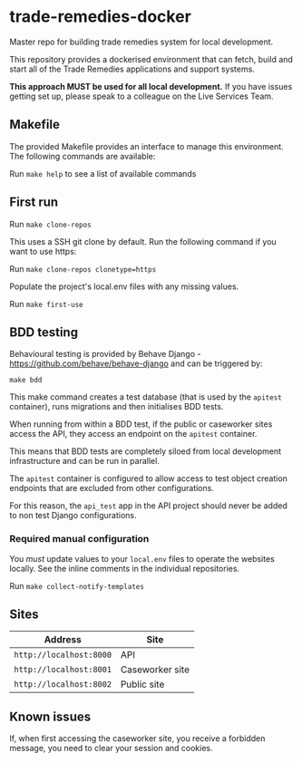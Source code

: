 # trade-remedies-docker
Master repo for building trade remedies system for local development.

This repository provides a dockerised environment that can fetch, build and start all of the Trade Remedies applications and support systems. 

**This approach MUST be used for all local development.** If you have issues getting set up, please speak to a colleague on the Live Services Team.

## Makefile

The provided Makefile provides an interface to manage this environment. The following commands are available:

Run `make help` to see a list of available commands

## First run

Run `make clone-repos`

This uses a SSH git clone by default. Run the following command if you want to use https:

Run `make clone-repos clonetype=https`

Populate the project's local.env files with any missing values.

Run `make first-use`

## BDD testing

Behavioural testing is provided by Behave Django - https://github.com/behave/behave-django and can be triggered by:

`make bdd`

This make command creates a test database (that is used by the `apitest` container), runs migrations and then initialises BDD tests.

When running from within a BDD test, if the public or caseworker sites access the API, they access an endpoint on the `apitest` container.

This means that BDD tests are completely siloed from local development infrastructure and can be run in parallel.

The `apitest` container is configured to allow access to test object creation endpoints that are excluded from other configurations.

For this reason, the `api_test` app in the API project should never be added to non test Django configurations.

### Required manual configuration

You *must* update values to your `local.env` files to operate the websites locally. See the inline comments in the individual repositories.

Run `make collect-notify-templates`

## Sites

| Address | Site |
| ------------- | ------------- |
| `http://localhost:8000` | API |
| `http://localhost:8001` | Caseworker site |
| `http://localhost:8002` | Public site |

## Known issues

If, when first accessing the caseworker site, you receive a forbidden message, you need to clear your session and cookies.

